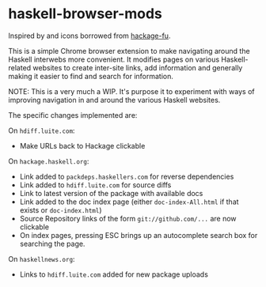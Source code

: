 
# haskell-browser-mods

Inspired by and icons borrowed from [hackage-fu](https://github.com/statusfailed/hackage-fu).

This is a simple Chrome browser extension to make navigating around the
Haskell interwebs more convenient. It modifies pages on various Haskell-related
websites to create inter-site links, add information and generally making it
easier to find and search for information.

NOTE: This is a very much a WIP. It's purpose it to experiment with ways
of improving navigation in and around the various Haskell websites.

The specific changes implemented are:

On `hdiff.luite.com`:

* Make URLs back to Hackage clickable

On `hackage.haskell.org`:

* Link added to `packdeps.haskellers.com` for reverse dependencies
* Link added to `hdiff.luite.com` for source diffs
* Link to latest version of the package with available docs
* Link added to the doc index page (either `doc-index-All.html` if that exists or `doc-index.html`)
* Source Repository links of the form `git://github.com/...` are now clickable
* On index pages, pressing ESC brings up an autocomplete search box for searching the page.

On `haskellnews.org`:

* Links to `hdiff.luite.com` added for new package uploads

